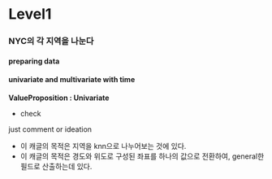 # Level1

### NYC의 각 지역을 나눈다

#### preparing data

#### univariate and multivariate with time

**ValueProposition : Univariate**

- check 





just comment or ideation

- 이 캐글의 목적은 지역을 knn으로 나누어보는 것에 있다. 
- 이 캐글의 목적은 경도와 위도로 구성된 좌표를 하나의 값으로 전환하여, general한 필드로 산출하는데 있다. 